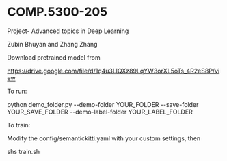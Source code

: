 # COMP.5300-205
Project- Advanced topics in Deep Learning

Zubin Bhuyan and Zhang Zhang


Download pretrained model from

https://drive.google.com/file/d/1q4u3LlQXz89LqYW3orXL5oTs_4R2eS8P/view



To run:

python demo_folder.py --demo-folder YOUR_FOLDER --save-folder YOUR_SAVE_FOLDER --demo-label-folder YOUR_LABEL_FOLDER


To train:

Modify the config/semantickitti.yaml with your custom settings, then

shs train.sh
